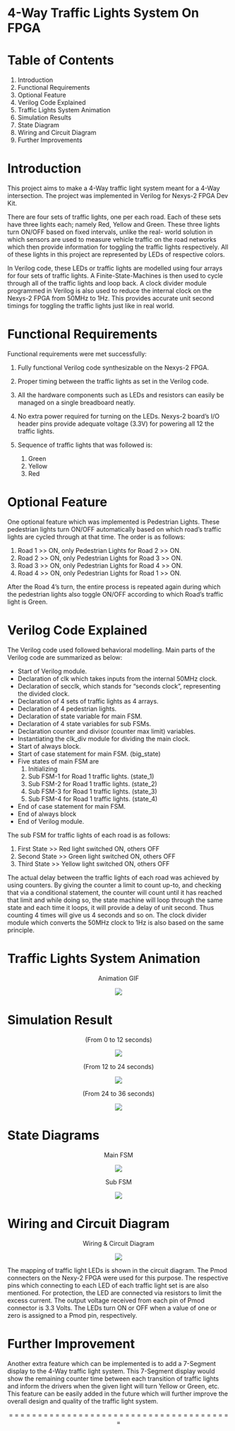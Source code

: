 
# 4-Way Traffic Lights System On FPGA

# Table of Contents

1. Introduction
2. Functional Requirements
3. Optional Feature
4. Verilog Code Explained
5. Traffic Lights System Animation
6. Simulation Results
7. State Diagram
8. Wiring and Circuit Diagram
9. Further Improvements


# Introduction

This project aims to make a 4-Way traffic light system meant for a 4-Way intersection. The project was implemented in Verilog for
Nexys-2 FPGA Dev Kit.

There are four sets of traffic lights, one per each road. Each of these sets have three lights each;
namely Red, Yellow and Green. These three lights turn ON/OFF based on fixed intervals, unlike the real-
world solution in which sensors are used to measure vehicle traffic on the road networks which then provide
information for toggling the traffic lights respectively. All of these lights in this project are represented by
LEDs of respective colors. 

In Verilog code, these LEDs or traffic lights are modelled using four arrays for
four sets of traffic lights. A Finite-State-Machines is then used to cycle through all of the traffic lights and
loop back. A clock divider module programmed in Verilog is also used to reduce the internal clock on the
Nexys-2 FPGA from 50MHz to 1Hz. This provides accurate unit second timings for toggling the traffic
lights just like in real world.


# Functional Requirements

Functional requirements were met successfully:

1. Fully functional Verilog code synthesizable on the Nexys-2 FPGA.

2. Proper timing between the traffic lights as set in the Verilog code.

3. All the hardware components such as LEDs and resistors can easily be managed on a single
breadboard neatly.

4. No extra power required for turning on the LEDs. Nexys-2 board’s I/O header pins provide adequate
voltage (3.3V) for powering all 12 the traffic lights.

5. Sequence of traffic lights that was followed is:

    1. Green
    2. Yellow
    3. Red


# Optional Feature

One optional feature which was implemented is Pedestrian Lights. These pedestrian lights turn ON/OFF
automatically based on which road’s traffic lights are cycled through at that time. The order is as follows:

1. Road 1 >> ON, only Pedestrian Lights for Road 2 >> ON.
2. Road 2 >> ON, only Pedestrian Lights for Road 3 >> ON.
3. Road 3 >> ON, only Pedestrian Lights for Road 4 >> ON.
4. Road 4 >> ON, only Pedestrian Lights for Road 1 >> ON.

After the Road 4’s turn, the entire process is repeated again during which the pedestrian lights also
toggle ON/OFF according to which Road’s traffic light is Green.


# Verilog Code Explained

The Verilog code used followed behavioral modelling. Main parts of the Verilog code are
summarized as below:

* Start of Verilog module.
* Declaration of clk which takes inputs from the internal 50MHz clock.
* Declaration of secclk, which stands for “seconds clock”, representing the divided clock.
* Declaration of 4 sets of traffic lights as 4 arrays.
* Declaration of 4 pedestrian lights.
* Declaration of state variable for main FSM.
* Declaration of 4 state variables for sub FSMs.
* Declaration counter and divisor (counter max limit) variables.
* Instantiating the clk_div module for dividing the main clock.
* Start of always block.
* Start of case statement for main FSM. (big_state)
* Five states of main FSM are
    1. Initializing
    2. Sub FSM-1 for Road 1 traffic lights. (state_1)
    3. Sub FSM-2 for Road 1 traffic lights. (state_2)
    4. Sub FSM-3 for Road 1 traffic lights. (state_3)
    5. Sub FSM-4 for Road 1 traffic lights. (state_4)
* End of case statement for main FSM.
* End of always block
* End of Verilog module.

The sub FSM for traffic lights of each road is as follows:

1. First State >> Red light switched ON, others OFF
2. Second State >> Green light switched ON, others OFF
3. Third State >> Yellow light switched ON, others OFF

The actual delay between the traffic lights of each road was achieved by using counters. By giving
the counter a limit to count up-to, and checking that via a conditional statement, the counter will count until
it has reached that limit and while doing so, the state machine will loop through the same state and each time
it loops, it will provide a delay of unit second. Thus counting 4 times will give us 4 seconds and so on. The
clock divider module which converts the 50MHz clock to 1Hz is also based on the same principle.


# Traffic Lights System Animation


<p align="center">
  Animation GIF
</p>

<p align="center">
  <img src="Animations\Four_Way_Traffic_Lights Animation.gif" />
</p>


# Simulation Result


<p align="center">
  (From 0 to 12 seconds)
</p>

<p align="center">
  <img src="Simulation Images\0 to 12 Seconds.png" />
</p>


<p align="center">
  (From 12 to 24 seconds)
</p>

<p align="center">
  <img src="Simulation Images\12 to 24 Seconds.png" />
</p>


<p align="center">
  (From 24 to 36 seconds)
</p>

<p align="center">
  <img src="Simulation Images\24 to 36 Seconds.png" />
</p>


# State Diagrams


<p align="center">
  Main FSM
</p>

<p align="center">
  <img src="State Diagrams\Main FSM.png" />
</p>


<p align="center">
  Sub FSM
</p>

<p align="center">
  <img src="State Diagrams\Sub FSM.png" />
</p>


# Wiring and Circuit Diagram


<p align="center">
  Wiring & Circuit Diagram
</p>

<p align="center">
  <img src="Wiring and Circuit Diagram\Wiring and Circuit Diagram Image.png" />
</p>


The mapping of traffic light LEDs is shown in the circuit diagram. The Pmod connecters on the Nexy-2
FPGA were used for this purpose. The respective pins which connecting to each LED of each traffic light set
is are also mentioned. For protection, the LED are connected via resistors to limit the excess current. The
output voltage received from each pin of Pmod connector is 3.3 Volts. The LEDs turn ON or OFF when a
value of one or zero is assigned to a Pmod pin, respectively.


# Further Improvement

Another extra feature which can be implemented is to add a 7-Segment display to the 4-Way traffic light
system. This 7-Segment display would show the remaining counter time between each transition of traffic
lights and inform the drivers when the given light will turn Yellow or Green, etc. This feature can be easily
added in the future which will further improve the overall design and quality of the traffic light system.



<p align="center">
  = = = = = = = = = = = = = = = = = = = = = = = = = = = = = = = = = = = = = = =
</p>